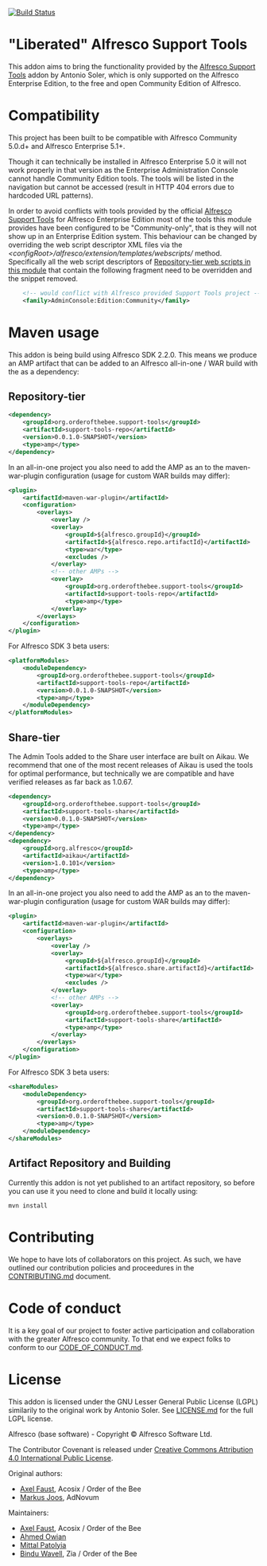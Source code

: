 [![Build Status](https://travis-ci.org/OrderOfTheBee/ootbee-support-tools.svg?branch=master)](https://travis-ci.org/OrderOfTheBee/ootbee-support-tools)

# "Liberated" Alfresco Support Tools
This addon aims to bring the functionality provided by the [Alfresco Support Tools](https://github.com/Alfresco/alfresco-support-tools) addon by Antonio Soler, which is only supported on the Alfresco Enterprise Edition, to the free and open Community Edition of Alfresco.

# Compatibility

This project has been built to be compatible with Alfresco Community 5.0.d+ and Alfresco Enterprise 5.1+.

Though it can technically be installed in Alfresco Enterprise 5.0 it will not work properly in that version as the Enterprise Administration Console cannot handle Community Edition tools. The tools will be listed in the navigation but cannot be accessed (result in HTTP 404 errors due to hardcoded URL patterns).

In order to avoid conflicts with tools provided by the official [Alfresco Support Tools](https://github.com/Alfresco/alfresco-support-tools) for Alfresco Enterprise Edition most of the tools this module provides have been configured to be "Community-only", that is they will not show up in an Enterprise Edition system. This behaviour can be changed by overriding the web script descriptor XML files via the *&lt;configRoot&gt;/alfresco/extension/templates/webscripts/* method. Specifically all the web script descriptors of [Repository-tier web scripts in this module](https://github.com/AFaust/ootbee-support-tools/tree/master/repository/src/main/amp/config/alfresco/templates/webscripts/org/orderofthebee/ootbee-support-tools/admin) that contain the following fragment need to be overridden and the snippet removed.

```xml
    <!-- would conflict with Alfresco provided Support Tools project -->
    <family>AdminConsole:Edition:Community</family>    
```

# Maven usage

This addon is being build using Alfresco SDK 2.2.0. This means we produce an AMP artifact that can be added to an Alfresco all-in-one / WAR build with the as a dependency:

## Repository-tier

```xml
<dependency>
    <groupId>org.orderofthebee.support-tools</groupId>
    <artifactId>support-tools-repo</artifactId>
    <version>0.0.1.0-SNAPSHOT</version>
    <type>amp</type>
</dependency>
```

In an all-in-one project you also need to add the AMP as an <overlay> to the maven-war-plugin configuration (usage for custom WAR builds may differ):

```xml
<plugin>
    <artifactId>maven-war-plugin</artifactId>
    <configuration>
        <overlays>
            <overlay />
            <overlay>
                <groupId>${alfresco.groupId}</groupId>
                <artifactId>${alfresco.repo.artifactId}</artifactId>
                <type>war</type>
                <excludes />
            </overlay>
            <!-- other AMPs -->
            <overlay>
                <groupId>org.orderofthebee.support-tools</groupId>
                <artifactId>support-tools-repo</artifactId>
                <type>amp</type>
            </overlay>
        </overlays>
    </configuration>
</plugin>
``` 

For Alfresco SDK 3 beta users:

```xml
<platformModules>
    <moduleDependency>
        <groupId>org.orderofthebee.support-tools</groupId>
        <artifactId>support-tools-repo</artifactId>
        <version>0.0.1.0-SNAPSHOT</version>
        <type>amp</type>
    </moduleDependency>
</platformModules>
```

## Share-tier

The Admin Tools added to the Share user interface are built on Aikau. We recommend that one of the most recent releases of Aikau is used the tools for optimal performance, but technically we are compatible and have verified releases as far back as 1.0.67.

```xml
<dependency>
    <groupId>org.orderofthebee.support-tools</groupId>
    <artifactId>support-tools-share</artifactId>
    <version>0.0.1.0-SNAPSHOT</version>
    <type>amp</type>
</dependency>
<dependency>
    <groupId>org.alfresco</groupId>
    <artifactId>aikau</artifactId>
    <version>1.0.101</version>
    <type>amp</type>
</dependency>
```

In an all-in-one project you also need to add the AMP as an <overlay> to the maven-war-plugin configuration (usage for custom WAR builds may differ):

```xml
<plugin>
    <artifactId>maven-war-plugin</artifactId>
    <configuration>
        <overlays>
            <overlay />
            <overlay>
                <groupId>${alfresco.groupId}</groupId>
                <artifactId>${alfresco.share.artifactId}</artifactId>
                <type>war</type>
                <excludes />
            </overlay>
            <!-- other AMPs -->
            <overlay>
                <groupId>org.orderofthebee.support-tools</groupId>
                <artifactId>support-tools-share</artifactId>
                <type>amp</type>
            </overlay>
        </overlays>
    </configuration>
</plugin>
``` 

For Alfresco SDK 3 beta users:

```xml
<shareModules>
    <moduleDependency>
        <groupId>org.orderofthebee.support-tools</groupId>
        <artifactId>support-tools-share</artifactId>
        <version>0.0.1.0-SNAPSHOT</version>
        <type>amp</type>
    </moduleDependency>
</shareModules>
```

## Artifact Repository and Building

Currently this addon is not yet published to an artifact repository, so before you can use it you need to clone and build it locally using:

```
mvn install
```
# Contributing
We hope to have lots of collaborators on this project. As such, we have outlined our contribution policies and proceedures in the [CONTRIBUTING.md](./CONTRIBUTING.md) document.

# Code of conduct
It is a key goal of our project to foster active participation and collaboration with the greater Alfresco community. To that end we expect folks to conform to our [CODE_OF_CONDUCT.md](./CODE_OF_CONDUCT.md).

# License
This addon is licensed under the GNU Lesser General Public License (LGPL) similarily to the original work by Antonio Soler. See [LICENSE.md](./LICENSE.md) for the full LGPL license.

Alfresco (base software) - Copyright &copy; Alfresco Software Ltd.

The Contributor Covenant is released under [Creative Commons Attribution 4.0 International Public License](https://github.com/ContributorCovenant/contributor_covenant/blob/master/LICENSE.md).

Original authors:

- [Axel Faust](https://github.com/AFaust), Acosix / Order of the Bee
- [Markus Joos](https://github.com/mrksjs), AdNovum

Maintainers:

- [Axel Faust](https://github.com/AFaust), Acosix / Order of the Bee
- [Ahmed Owian](https://github.com/ahmedowian)
- [Mittal Patolyia](https://github.com/mits2013)
- [Bindu Wavell](https://github.com/binduwavell), Zia / Order of the Bee
